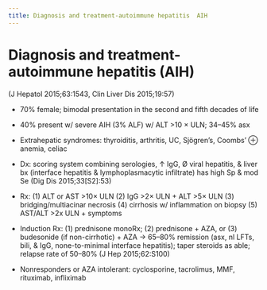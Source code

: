 ```yaml
---
title: Diagnosis and treatment-autoimmune hepatitis  AIH  
---
```

# Diagnosis and treatment-autoimmune hepatitis (AIH) 

 (J Hepatol 2015;63:1543, Clin Liver Dis 2015;19:57)

* 70% female; bimodal presentation in the second and fifth decades of life

* 40% present w/ severe AIH (3% ALF) w/ ALT >10 × ULN; 34–45% asx

* Extrahepatic syndromes: thyroiditis, arthritis, UC, Sjögren’s, Coombs’ ⊕ anemia, celiac

* Dx: scoring system combining serologies, ↑ IgG, Ø viral hepatitis, & liver bx (interface hepatitis & lymphoplasmacytic infiltrate) has high Sp & mod Se (Dig Dis 2015;33[S2]:53)

* Rx: (1) ALT or AST >10× ULN (2) IgG >2× ULN + ALT >5× ULN (3) bridging/multiacinar necrosis (4) cirrhosis w/ inflammation on biopsy (5) AST/ALT >2x ULN + symptoms

* Induction Rx: (1) prednisone monoRx; (2) prednisone + AZA, or (3) budesonide (if non-cirrhotic) + AZA → 65–80% remission (asx, nl LFTs, bili, & IgG, none-to-minimal interface hepatitis); taper steroids as able; relapse rate of 50–80% (J Hep 2015;62:S100)

* Nonresponders or AZA intolerant: cyclosporine, tacrolimus, MMF, rituximab, infliximab
